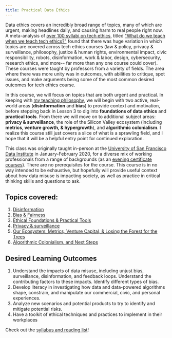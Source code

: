 ```yaml
---
title: Practical Data Ethics
---
```


Data ethics covers an incredibly broad range of topics, many of which are urgent, making headlines daily, and causing harm to real people right now. A meta-analysis of [over 100 syllabi on tech ethics](https://medium.com/@cfiesler/tech-ethics-curricula-a-collection-of-syllabi-3eedfb76be18), titled ["What do we teach when we teach tech ethics?"](https://cmci.colorado.edu/~cafi5706/SIGCSE2020_EthicsSyllabi.pdf) found that there was huge variation in which topics are covered across tech ethics courses (law & policy, privacy & surveillance, philosophy, justice & human rights, environmental impact, civic responsibility, robots, disinformation, work & labor, design, cybersecurity, research ethics, and more-- far more than any one course could cover).  These courses were taught by professors from a variety of fields.  The area where there was more unity was in outcomes, with abilities to critique, spot issues, and make arguments being some of the most common desired outcomes for tech ethics course. 

In this course, we will focus on topics that are both urgent and practical. In keeping with [my teaching philosophy](https://www.fast.ai/2016/10/08/teaching-philosophy/), we will begin with two active, real-world areas (**disinformation** and **bias**) to provide context and motivation, before stepping back in Lesson 3 to dig into **foundations of data ethics** and **practical tools**.  From there we will move on to additional subject areas: **privacy & surveillance**, the role of the Silicon Valley ecosystem (including **metrics, venture growth, & hypergrowth**), and **algorithmic colonialism**. I realize this course still just covers a slice of what is a sprawling field, and I hope that it will be a helpful entry point for continued exploration.

This class was originally taught in-person at the [University of San Francisco Data Institute](https://www.usfca.edu/data-institute) in January-February 2020, for a diverse mix of working professionals from a range of backgrounds (as an [evening certificate courses](https://www.usfca.edu/data-institute/certificates)). There are no prerequisites for the course. This course is in no way intended to be exhaustive, but hopefully will provide useful context about how data misuse is impacting society, as well as practice in critical thinking skills and questions to ask.

## Topics covered:

1. [Disinformation](/syllabus/#lesson-1-disinformation)
2. [Bias & Fairness](/syllabus/#lesson-2-bias--fairness)
3. [Ethical Foundations & Practical Tools](/syllabus/#lesson-3-ethical-foundations--practical-tools)
4. [Privacy & surveillance](/syllabus/#lesson-4-privacy-and-surveillance)
5. [Our Ecosystem: Metrics, Venture Capital, & Losing the Forest for the Trees](/syllabus/#lesson-5-how-did-we-get-here-our-ecosystem)
6. [Algorithmic Colonialism, and Next Steps](/syllabus/#lesson-6-algorithmic-colonialism-and-next-steps)

## Desired Learning Outcomes

1. Understand the impacts of data misuse, including unjust bias, surveillance, disinformation, and feedback loops. Understand the contributing factors to these impacts. Identify different types of bias.
2. Develop literacy in investigating how data and data-powered algorithms shape, constrain, and manipulate our commercial, civic, and personal experiences.
3. Analyze new scenarios and potential products to try to identify and mitigate potential risks.
4. Have a toolkit of ethical techniques and practices to implement in their workplaces

Check out the [syllabus and reading list](/syllabus)!


